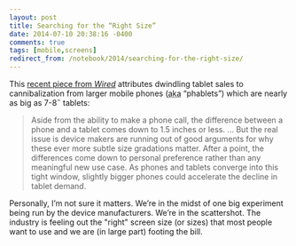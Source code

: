 ```yaml
---
layout: post
title: Searching for the “Right Size”
date: 2014-07-10 20:38:16 -0400
comments: true
tags: [mobile,screens]
redirect_from: /notebook/2014/searching-for-the-right-size/
---
```


This [recent piece from <cite>Wired</cite>](https://www.wired.com/2014/07/what-a-stalling-tablet-market-says-about-our-search-for-the-perfect-screen/) attributes dwindling tablet sales to cannibalization from larger mobile phones (<abbr title="also known as">aka</abbr> “phablets”) which are nearly as big as 7-8˝ tablets:

> Aside from the ability to make a phone call, the difference between a phone and a tablet comes down to 1.5 inches or less. … But the real issue is device makers are running out of good arguments for why these ever more subtle size gradations matter. After a point, the differences come down to personal preference rather than any meaningful new use case. As phones and tablets converge into this tight window, slightly bigger phones could accelerate the decline in tablet demand.

Personally, I’m not sure it matters. We’re in the midst of one big experiment being run by the device manufacturers. We’re in the scattershot. The industry is feeling out the "right" screen size (or sizes) that most people want to use and we are (in large part) footing the bill.
